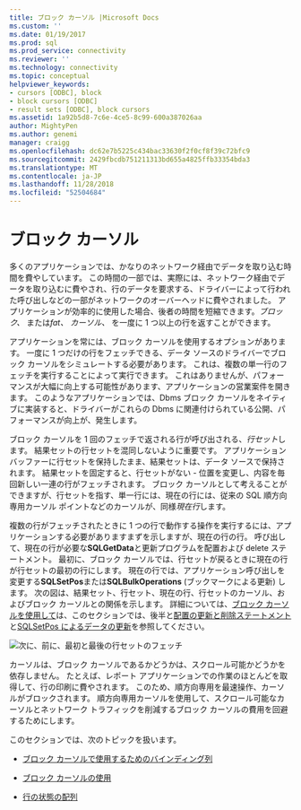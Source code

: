 ```yaml
---
title: ブロック カーソル |Microsoft Docs
ms.custom: ''
ms.date: 01/19/2017
ms.prod: sql
ms.prod_service: connectivity
ms.reviewer: ''
ms.technology: connectivity
ms.topic: conceptual
helpviewer_keywords:
- cursors [ODBC], block
- block cursors [ODBC]
- result sets [ODBC], block cursors
ms.assetid: 1a92b5d8-7c6e-4ce5-8c99-600a387026aa
author: MightyPen
ms.author: genemi
manager: craigg
ms.openlocfilehash: dc62e7b5225c434bac33630f2f0cf8f39c72bfc9
ms.sourcegitcommit: 2429fbcdb751211313bd655a4825ffb33354bda3
ms.translationtype: MT
ms.contentlocale: ja-JP
ms.lasthandoff: 11/28/2018
ms.locfileid: "52504684"
---
```

# <a name="block-cursors"></a>ブロック カーソル
多くのアプリケーションでは、かなりのネットワーク経由でデータを取り込む時間を費やしています。 この時間の一部では、実際には、ネットワーク経由でデータを取り込むに費やされ、行のデータを要求する、ドライバーによって行われた呼び出しなどの一部がネットワークのオーバーヘッドに費やされました。 アプリケーションが効率的に使用した場合、後者の時間を短縮できます。*ブロック、* または*fat、* *カーソル、* を一度に 1 つ以上の行を返すことができます。  
  
 アプリケーションを常には、ブロック カーソルを使用するオプションがあります。 一度に 1 つだけの行をフェッチできる、データ ソースのドライバーでブロック カーソルをシミュレートする必要があります。 これは、複数の単一行のフェッチを実行することによって実行できます。 これはありませんが、パフォーマンスが大幅に向上する可能性があります、アプリケーションの営業案件を開きます。 このようなアプリケーションでは、Dbms ブロック カーソルをネイティブに実装すると、ドライバーがこれらの Dbms に関連付けられている公開、パフォーマンスが向上が、発生します。  
  
 ブロック カーソルを 1 回のフェッチで返される行が呼び出される、*行セット*します。 結果セットの行セットを混同しないように重要です。 アプリケーション バッファーに行セットを保持したまま、結果セットは、データ ソースで保持されます。 結果セットを固定すると、行セットがない - 位置を変更し、内容を毎回新しい一連の行がフェッチされます。 ブロック カーソルとして考えることができますが、行セットを指す、単一行には、現在の行には、従来の SQL 順方向専用カーソル ポイントなどのカーソルが、同様*現在行*します。  
  
 複数の行がフェッチされたときに 1 つの行で動作する操作を実行するには、アプリケーションする必要がありますまずを示しますが、現在の行の行。 呼び出して、現在の行が必要な**SQLGetData**と更新プログラムを配置および delete ステートメント。 最初に、ブロック カーソルでは、行セットが戻るときに現在の行が行セットの最初の行にします。 現在の行では、アプリケーション呼び出しを変更する**SQLSetPos**または**SQLBulkOperations** (ブックマークによる更新) します。 次の図は、結果セット、行セット、現在の行、行セットのカーソル、およびブロック カーソルとの関係を示します。 詳細については、[ブロック カーソルを使用して](../../../odbc/reference/develop-app/using-block-cursors.md)は、このセクションでは、後半と[配置の更新と削除ステートメント](../../../odbc/reference/develop-app/positioned-update-and-delete-statements.md)と[SQLSetPos によるデータの更新](../../../odbc/reference/develop-app/updating-data-with-sqlsetpos.md)を参照してください。  
  
 ![次に、前に、最初と最後の行セットのフェッチ](../../../odbc/reference/develop-app/media/pr20_2.gif "pr20_2")  
  
 カーソルは、ブロック カーソルであるかどうかは、スクロール可能かどうかを依存しません。 たとえば、レポート アプリケーションでの作業のほとんどを取得して、行の印刷に費やされます。 このため、順方向専用を最速操作、カーソルがブロックされます。 順方向専用カーソルを使用して、スクロール可能なカーソルとネットワーク トラフィックを削減するブロック カーソルの費用を回避するためにします。  
  
 このセクションでは、次のトピックを扱います。  
  
-   [ブロック カーソルで使用するためのバインディング列](../../../odbc/reference/develop-app/binding-columns-for-use-with-block-cursors.md)  
  
-   [ブロック カーソルの使用](../../../odbc/reference/develop-app/using-block-cursors.md)  
  
-   [行の状態の配列](../../../odbc/reference/develop-app/row-status-array.md)
